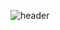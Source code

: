 ![header](https://capsule-render.vercel.app/api?type=transparent&color=#ffffff&height=100&section=header&text=OYH%20Repository&fontSize=60)
